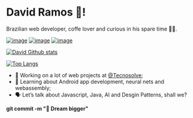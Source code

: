 # David Ramos 🤘!
Brazilian web developer, coffe lover and curious in his spare time 👨‍💻. <br>


[![image](https://img.shields.io/badge/LinkedIn-0077B5)](https://www.linkedin.com/in/davidramos-js/)
[![image](https://img.shields.io/badge/Gmail-D14836)](mailto:david-ramos123@hotmail.com)
[![image](https://img.shields.io/badge/Instagram-E4405F)](https://www.instagram.com/davidr.js/)

[
![David Github stats](https://github-readme-stats.vercel.app/api?username=david123ramos&layout=compact&theme=dracula&hide=pascal)](https://github.com/anuraghazra/github-readme-stats)

[![Top Langs](https://github-readme-stats.vercel.app/api/top-langs/?username=david123ramos&layout=compact&theme=dracula&hide=pascal)](https://github.com/david123ramos/)


- 💪 Working on a lot of web projects at [@Tecnosolve](https://tds.company/);
- 🧠 Learning about Android app development, neural nets and webassembly;
- 🗣 Let’s talk about Javascript, Java, AI and Desgin Patterns, shall we? 



**git commit -m "🦅 Dream bigger"**


<!--
**david123ramos/david123ramos** is a ✨ _special_ ✨ repository because its `README.md` (this file) appears on your GitHub profile.

Here are some ideas to get you started:

- 🔭 I’m currently working on ...
- 🌱 I’m currently learning ...
- 👯 I’m looking to collaborate on ...
- 🤔 I’m looking for help with ...
- 💬 Ask me about ...
- 📫 How to reach me: ...
- 😄 Pronouns: ...
- ⚡ Fun fact: ...
-->
